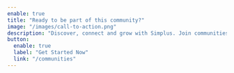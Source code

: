 ```yaml
---
enable: true
title: "Ready to be part of this community?"
image: "/images/call-to-action.png"
description: "Discover, connect and grow with Simplus. Join communities, share ideas and collaborate with creators. Experience simplicity and creativity."
button:
  enable: true
  label: "Get Started Now"
  link: "/communities"
---
```

